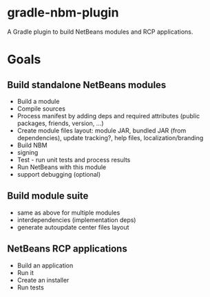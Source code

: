 gradle-nbm-plugin
=================

A Gradle plugin to build NetBeans modules and RCP applications.

# Goals

## Build standalone NetBeans modules

* Build a module
 * Compile sources
 * Process manifest by adding deps and required attributes (public packages, friends, version, ...)
 * Create module files layout: module JAR, bundled JAR (from dependencies), update tracking?, help files, localization/branding
* Build NBM
 * signing
* Test - run unit tests and process results
* Run NetBeans with this module
 * support debugging (optional)

## Build module suite

* same as above for multiple modules
* interdependencies (implementation deps)
* generate autoupdate center files layout

## NetBeans RCP applications

* Build an application
* Run it
* Create an installer
* Run tests

